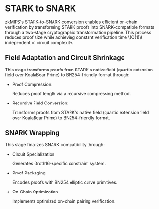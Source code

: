 # STARK to SNARK 
zkMIPS's STARK-to-SNARK conversion enables efficient on-chain verification by transforming STARK proofs into SNARK-compatible formats through a two-stage cryptographic transformation pipeline. This process reduces proof size​ while achieving constant verification time \\(O(1)\\) independent of circuit complexity.


## Field Adaptation and Circuit Shrinkage

This stage transforms proofs from STARK's native field (quartic  extension field over KoalaBear Prime) to BN254-friendly format through:
- ​Proof Compression:

  Reduces proof length via a recursive compressing method.

- Recursive Field Conversion:
  
  Transforms proofs from STARK's native field (quartic  extension field over KoalaBear Prime) to BN254-friendly format.

## SNARK Wrapping

This stage finalizes SNARK compatibility through:

- ​Circuit Specialization

  Generates Groth16-specific constraint system.
- ​Proof Packaging

  Encodes proofs with BN254 elliptic curve primitives.

- ​On-Chain Optimization

  Implements optimized on-chain pairing verification.

